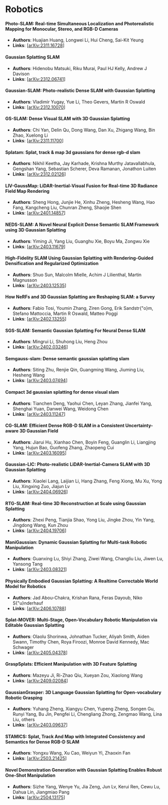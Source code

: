 # Robotics

#### Photo-SLAM: Real-time Simultaneous Localization and Photorealistic Mapping for Monocular, Stereo, and RGB-D Cameras
- **Authors**: Huajian Huang, Longwei Li, Hui Cheng, Sai-Kit Yeung
- **Links**: [[arXiv:2311.16728](https://arxiv.org/abs/2311.16728)]

#### Gaussian Splatting SLAM
- **Authors**: Hidenobu Matsuki, Riku Murai, Paul HJ Kelly, Andrew J Davison
- **Links**: [[arXiv:2312.06741](https://arxiv.org/abs/2312.06741)]

#### Gaussian-SLAM: Photo-realistic Dense SLAM with Gaussian Splatting
- **Authors**: Vladimir Yugay, Yue Li, Theo Gevers, Martin R Oswald
- **Links**: [[arXiv:2312.10070](https://arxiv.org/abs/2312.10070)]

#### GS-SLAM: Dense Visual SLAM with 3D Gaussian Splatting
- **Authors**: Chi Yan, Delin Qu, Dong Wang, Dan Xu, Zhigang Wang, Bin Zhao, Xuelong Li
- **Links**: [[arXiv:2311.11700](https://arxiv.org/abs/2311.11700)]

#### Splatam: Splat, track \& map 3d gaussians for dense rgb-d slam
- **Authors**: Nikhil Keetha, Jay Karhade, Krishna Murthy Jatavallabhula, Gengshan Yang, Sebastian Scherer, Deva Ramanan, Jonathon Luiten
- **Links**: [[arXiv:2312.02126](https://arxiv.org/abs/2312.02126)]

#### LIV-GaussMap: LiDAR-Inertial-Visual Fusion for Real-time 3D Radiance Field Map Rendering
- **Authors**: Sheng Hong, Junjie He, Xinhu Zheng, Hesheng Wang, Hao Fang, Kangcheng Liu, Chunran Zheng, Shaojie Shen
- **Links**: [[arXiv:2401.14857](https://arxiv.org/abs/2401.14857)]

#### NEDS-SLAM: A Novel Neural Explicit Dense Semantic SLAM Framework using 3D Gaussian Splatting
- **Authors**: Yiming Ji, Yang Liu, Guanghu Xie, Boyu Ma, Zongwu Xie
- **Links**: [[arXiv:2403.11679](https://arxiv.org/abs/2403.11679)]

#### High-Fidelity SLAM Using Gaussian Splatting with Rendering-Guided Densification and Regularized Optimization
- **Authors**: Shuo Sun, Malcolm Mielle, Achim J Lilienthal, Martin Magnusson
- **Links**: [[arXiv:2403.12535](https://arxiv.org/abs/2403.12535)]

#### How NeRFs and 3D Gaussian Splatting are Reshaping SLAM: a Survey
- **Authors**: Fabio Tosi, Youmin Zhang, Ziren Gong, Erik Sandstr{\"o}m, Stefano Mattoccia, Martin R Oswald, Matteo Poggi
- **Links**: [[arXiv:2402.13255](https://arxiv.org/abs/2402.13255)]

#### SGS-SLAM: Semantic Gaussian Splatting For Neural Dense SLAM
- **Authors**: Mingrui Li, Shuhong Liu, Heng Zhou
- **Links**: [[arXiv:2402.03246](https://arxiv.org/abs/2402.03246)]

#### Semgauss-slam: Dense semantic gaussian splatting slam
- **Authors**: Siting Zhu, Renjie Qin, Guangming Wang, Jiuming Liu, Hesheng Wang
- **Links**: [[arXiv:2403.07494](https://arxiv.org/abs/2403.07494)]

#### Compact 3d gaussian splatting for dense visual slam
- **Authors**: Tianchen Deng, Yaohui Chen, Leyan Zhang, Jianfei Yang, Shenghai Yuan, Danwei Wang, Weidong Chen
- **Links**: [[arXiv:2403.11247](https://arxiv.org/abs/2403.11247)]

#### CG-SLAM: Efficient Dense RGB-D SLAM in a Consistent Uncertainty-aware 3D Gaussian Field
- **Authors**: Jiarui Hu, Xianhao Chen, Boyin Feng, Guanglin Li, Liangjing Yang, Hujun Bao, Guofeng Zhang, Zhaopeng Cui
- **Links**: [[arXiv:2403.16095](https://arxiv.org/abs/2403.16095)]

#### Gaussian-LIC: Photo-realistic LiDAR-Inertial-Camera SLAM with 3D Gaussian Splatting
- **Authors**: Xiaolei Lang, Laijian Li, Hang Zhang, Feng Xiong, Mu Xu, Yong Liu, Xingxing Zuo, Jiajun Lv
- **Links**: [[arXiv:2404.06926](https://arxiv.org/abs/2404.06926)]

#### RTG-SLAM: Real-time 3D Reconstruction at Scale using Gaussian Splatting
- **Authors**: Zhexi Peng, Tianjia Shao, Yong Liu, Jingke Zhou, Yin Yang, Jingdong Wang, Kun Zhou
- **Links**: [[arXiv:2404.19706](https://arxiv.org/abs/2404.19706)]

#### ManiGaussian: Dynamic Gaussian Splatting for Multi-task Robotic Manipulation
- **Authors**: Guanxing Lu, Shiyi Zhang, Ziwei Wang, Changliu Liu, Jiwen Lu, Yansong Tang
- **Links**: [[arXiv:2403.08321](https://arxiv.org/abs/2403.08321)]

#### Physically Embodied Gaussian Splatting: A Realtime Correctable World Model for Robotics
- **Authors**: Jad Abou-Chakra, Krishan Rana, Feras Dayoub, Niko S{\"u}nderhauf
- **Links**: [[arXiv:2406.10788](https://arxiv.org/abs/2406.10788)]

#### Splat-MOVER: Multi-Stage, Open-Vocabulary Robotic Manipulation via Editable Gaussian Splatting
- **Authors**: Olaolu Shorinwa, Johnathan Tucker, Aliyah Smith, Aiden Swann, Timothy Chen, Roya Firoozi, Monroe David Kennedy, Mac Schwager
- **Links**: [[arXiv:2405.04378](https://arxiv.org/abs/2405.04378)]

#### GraspSplats: Efficient Manipulation with 3D Feature Splatting
- **Authors**: Mazeyu Ji, Ri-Zhao Qiu, Xueyan Zou, Xiaolong Wang
- **Links**: [[arXiv:2409.02084](https://arxiv.org/abs/2409.02084)]

#### GaussianGrasper: 3D Language Gaussian Splatting for Open-vocabulary Robotic Grasping
- **Authors**: Yuhang Zheng, Xiangyu Chen, Yupeng Zheng, Songen Gu, Runyi Yang, Bu Jin, Pengfei Li, Chengliang Zhong, Zengmao Wang, Lina Liu, others
- **Links**: [[arXiv:2403.09637](https://arxiv.org/abs/2403.09637)]

#### STAMICS: Splat, Track And Map with Integrated Consistency and Semantics for Dense RGB-D SLAM
- **Authors**: Yongxu Wang, Xu Cao, Weiyun Yi, Zhaoxin Fan
- **Links**: [[arXiv:2503.21425](https://arxiv.org/abs/2503.21425)]

#### Novel Demonstration Generation with Gaussian Splatting Enables Robust One-Shot Manipulation
- **Authors**: Sizhe Yang, Wenye Yu, Jia Zeng, Jun Lv, Kerui Ren, Cewu Lu, Dahua Lin, Jiangmiao Pang
- **Links**: [[arXiv:2504.13175](https://arxiv.org/abs/2504.13175)]

